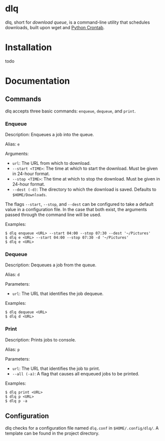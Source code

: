 # dlq

dlq, short for *download queue*, is a command-line utility that schedules downloads, built upon wget and [Python Crontab](https://gitlab.com/doctormo/python-crontab/).

# Installation

todo

# Documentation

## Commands

dlq accepts three basic commands: `enqueue`, `dequeue`, and `print`.

### Enqueue

Description: Enqueues a job into the queue.

Alias: `e`

Arguments:

 - `url`: The URL from which to download.
 - `--start <TIME>`: The time at which to start the download. Must be given in 24-hour format.
 - `--stop <TIME>`: The time at which to stop the download. Must be given in 24-hour format.
 - `--dest (-d)`: The directory to which the download is saved. Defaults to `$HOME/Downloads`.

The flags `--start`, `--stop`, and `--dest` can be configured to take a default value in a configuration file. In the case that both exist, the arguments passed through the command line will be used.

Examples:
```
$ dlq enqueue <URL> --start 04:00 --stop 07:30 --dest '~/Pictures'
$ dlq e <URL> --start 04:00 --stop 07:30 -d '~/Pictures'
$ dlq e <URL>
```

### Dequeue

Description: Dequeues a job from the queue.

Alias: `d`

Parameters:

 - `url`: The URL that identifies the job dequeue.

Examples:
```
$ dlq dequeue <URL>
$ dlq d <URL>
```

### Print

Description: Prints jobs to console.

Alias: `p`

Parameters:

 - `url`: The URL that identifies the job to print.
 - `--all (-a)`: A flag that causes all enqueued jobs to be printed.

Examples:
```
$ dlq print <URL>
$ dlq p <URL>
$ dlq p -a
```

## Configuration

dlq checks for a configuration file named `dlq.conf` in `$HOME/.config/dlq/`.
A template can be found in the project directory.
